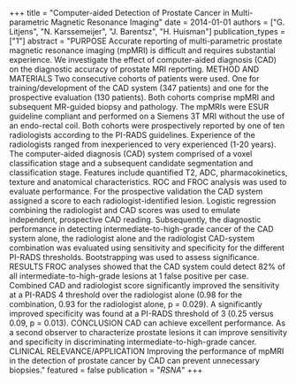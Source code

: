 +++
title = "Computer-aided Detection of Prostate Cancer in Multi-parametric Magnetic Resonance Imaging"
date = 2014-01-01
authors = ["G. Litjens", "N. Karssemeijer", "J. Barentsz", "H. Huisman"]
publication_types = ["1"]
abstract = "PURPOSE Accurate reporting of multi-parametric prostate magnetic resonance imaging (mpMRI) is difficult and requires substantial experience. We investigate the effect of computer-aided diagnosis (CAD) on the diagnostic accuracy of prostate MRI reporting. METHOD AND MATERIALS Two consecutive cohorts of patients were used. One for training/development of the CAD system (347 patients) and one for the prospective evaluation (130 patients). Both cohorts comprise mpMRI and subsequent MR-guided biopsy and pathology. The mpMRIs were ESUR guideline compliant and performed on a Siemens 3T MRI without the use of an endo-rectal coil. Both cohorts were prospectively reported by one of ten radiologists according to the PI-RADS guidelines. Experience of the radiologists ranged from inexperienced to very experienced (1-20 years). The computer-aided diagnosis (CAD) system comprised of a voxel classification stage and a subsequent candidate segmentation and classification stage. Features include quantified T2, ADC, pharmacokinetics, texture and anatomical characteristics. ROC and FROC analysis was used to evaluate performance. For the prospective validation the CAD system assigned a score to each radiologist-identified lesion. Logistic regression combining the radiologist and CAD scores was used to emulate independent, prospective CAD reading. Subsequently, the diagnostic performance in detecting intermediate-to-high-grade cancer of the CAD system alone, the radiologist alone and the radiologist CAD-system combination was evaluated using sensitivity and specificity for the different PI-RADS thresholds. Bootstrapping was used to assess significance. RESULTS FROC analyses showed that the CAD system could detect 82% of all intermediate-to-high-grade lesions at 1 false positive per case. Combined CAD and radiologist score significantly improved the sensitivity at a PI-RADS 4 threshold over the radiologist alone (0.98 for the combination, 0.93 for the radiologist alone, p = 0.029). A significantly improved specificity was found at a PI-RADS threshold of 3 (0.25 versus 0.09, p = 0.013). CONCLUSION CAD can achieve excellent performance. As a second observer to characterize prostate lesions it can improve sensitivity and specificity in discriminating intermediate-to-high-grade cancer. CLINICAL RELEVANCE/APPLICATION Improving the performance of mpMRI in the detection of prostate cancer by CAD can prevent unnecessary biopsies."
featured = false
publication = "*RSNA*"
+++

